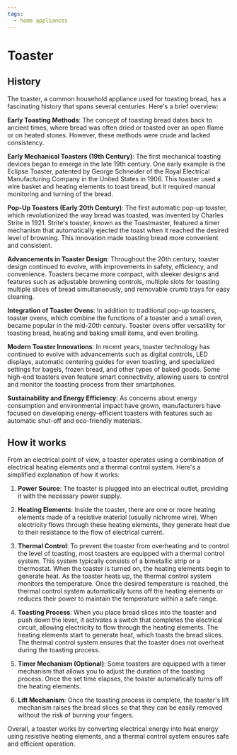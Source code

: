 ```yaml
---
tags:
  - home appliances
---
```


# Toaster

## History

The toaster, a common household appliance used for toasting bread, has a fascinating history that spans several centuries. Here's a brief overview:

**Early Toasting Methods**: The concept of toasting bread dates back to ancient times, where bread was often dried or toasted over an open flame or on heated stones. However, these methods were crude and lacked consistency.

**Early Mechanical Toasters (19th Century)**: The first mechanical toasting devices began to emerge in the late 19th century. One early example is the Eclipse Toaster, patented by George Schneider of the Royal Electrical Manufacturing Company in the United States in 1906. This toaster used a wire basket and heating elements to toast bread, but it required manual monitoring and turning of the bread.

**Pop-Up Toasters (Early 20th Century)**: The first automatic pop-up toaster, which revolutionized the way bread was toasted, was invented by Charles Strite in 1921. Strite's toaster, known as the Toastmaster, featured a timer mechanism that automatically ejected the toast when it reached the desired level of browning. This innovation made toasting bread more convenient and consistent.

**Advancements in Toaster Design**: Throughout the 20th century, toaster design continued to evolve, with improvements in safety, efficiency, and convenience. Toasters became more compact, with sleeker designs and features such as adjustable browning controls, multiple slots for toasting multiple slices of bread simultaneously, and removable crumb trays for easy cleaning.

**Integration of Toaster Ovens**: In addition to traditional pop-up toasters, toaster ovens, which combine the functions of a toaster and a small oven, became popular in the mid-20th century. Toaster ovens offer versatility for toasting bread, heating and baking small items, and even broiling.

**Modern Toaster Innovations**: In recent years, toaster technology has continued to evolve with advancements such as digital controls, LED displays, automatic centering guides for even toasting, and specialized settings for bagels, frozen bread, and other types of baked goods. Some high-end toasters even feature smart connectivity, allowing users to control and monitor the toasting process from their smartphones.

**Sustainability and Energy Efficiency**: As concerns about energy consumption and environmental impact have grown, manufacturers have focused on developing energy-efficient toasters with features such as automatic shut-off and eco-friendly materials.

## How it works

From an electrical point of view, a toaster operates using a combination of electrical heating elements and a thermal control system. Here's a simplified explanation of how it works:

1. **Power Source**: The toaster is plugged into an electrical outlet, providing it with the necessary power supply.

2. **Heating Elements**: Inside the toaster, there are one or more heating elements made of a resistive material (usually nichrome wire). When electricity flows through these heating elements, they generate heat due to their resistance to the flow of electrical current.

3. **Thermal Control**: To prevent the toaster from overheating and to control the level of toasting, most toasters are equipped with a thermal control system. This system typically consists of a bimetallic strip or a thermostat. When the toaster is turned on, the heating elements begin to generate heat. As the toaster heats up, the thermal control system monitors the temperature. Once the desired temperature is reached, the thermal control system automatically turns off the heating elements or reduces their power to maintain the temperature within a safe range.

4. **Toasting Process**: When you place bread slices into the toaster and push down the lever, it activates a switch that completes the electrical circuit, allowing electricity to flow through the heating elements. The heating elements start to generate heat, which toasts the bread slices. The thermal control system ensures that the toaster does not overheat during the toasting process.

5. **Timer Mechanism (Optional)**: Some toasters are equipped with a timer mechanism that allows you to adjust the duration of the toasting process. Once the set time elapses, the toaster automatically turns off the heating elements.

6. **Lift Mechanism**: Once the toasting process is complete, the toaster's lift mechanism raises the bread slices so that they can be easily removed without the risk of burning your fingers.

Overall, a toaster works by converting electrical energy into heat energy using resistive heating elements, and a thermal control system ensures safe and efficient operation.